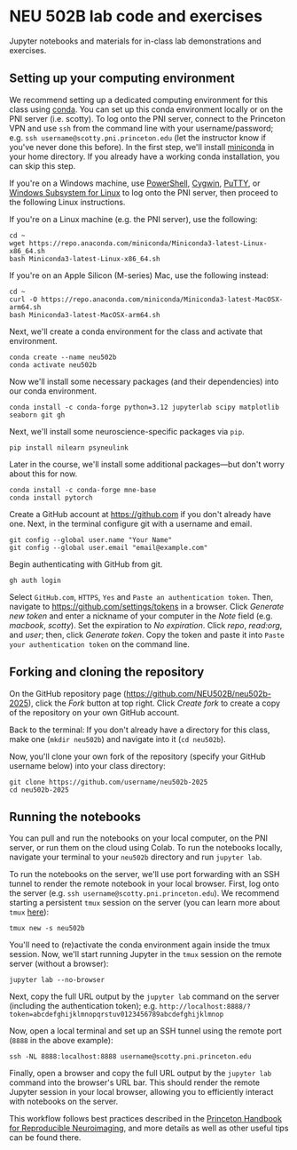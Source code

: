 # NEU 502B lab code and exercises

Jupyter notebooks and materials for in-class lab demonstrations and exercises.

## Setting up your computing environment

We recommend setting up a dedicated computing environment for this class using [conda](https://docs.conda.io/projects/conda/en/latest/user-guide/tasks/manage-environments.html). You can set up this conda environment locally or on the PNI server (i.e. scotty). To log onto the PNI server, connect to the Princeton VPN and use `ssh` from the command line with your username/password; e.g. `ssh username@scotty.pni.princeton.edu` (let the instructor know if you've never done this before). In the first step, we'll install [miniconda](https://docs.conda.io/en/latest/miniconda.html) in your home directory. If you already have a working conda installation, you can skip this step.

If you're on a Windows machine, use [PowerShell](https://docs.microsoft.com/en-us/powershell/), [Cygwin](https://www.cygwin.com/), [PuTTY](https://www.chiark.greenend.org.uk/~sgtatham/putty/latest.html), or [Windows Subsystem for Linux](https://docs.microsoft.com/en-us/windows/wsl/install-win10) to log onto the PNI server, then proceed to the following Linux instructions.

If you're on a Linux machine (e.g. the PNI server), use the following:

```
cd ~
wget https://repo.anaconda.com/miniconda/Miniconda3-latest-Linux-x86_64.sh
bash Miniconda3-latest-Linux-x86_64.sh
```

If you're on an Apple Silicon (M-series) Mac, use the following instead:

```
cd ~
curl -O https://repo.anaconda.com/miniconda/Miniconda3-latest-MacOSX-arm64.sh
bash Miniconda3-latest-MacOSX-arm64.sh
```

Next, we'll create a conda environment for the class and activate that environment.

```
conda create --name neu502b
conda activate neu502b
```

Now we'll install some necessary packages (and their dependencies) into our conda environment.

```
conda install -c conda-forge python=3.12 jupyterlab scipy matplotlib seaborn git gh
```

Next, we'll install some neuroscience-specific packages via `pip`.

```
pip install nilearn psyneulink
```

Later in the course, we'll install some additional packages—but don't worry about this for now.

```
conda install -c conda-forge mne-base
conda install pytorch
```

Create a GitHub account at https://github.com if you don't already have one. Next, in the terminal configure git with a username and email.
```
git config --global user.name "Your Name"
git config --global user.email "email@example.com"
```

Begin authenticating with GitHub from git.
```
gh auth login
```

Select `GitHub.com`, `HTTPS`,  `Yes` and `Paste an authentication token`. Then, navigate to https://github.com/settings/tokens in a browser. Click _Generate new token_ and enter a nickname of your computer in the _Note_ field (e.g. _macbook_, _scotty_). Set the expiration to _No expiration_. Click _repo_, _read:org_, and _user_; then, click _Generate token_. Copy the token and paste it into `Paste your authentication token` on the command line.

## Forking and cloning the repository

On the GitHub repository page (https://github.com/NEU502B/neu502b-2025), click the _Fork_ button at top right. Click _Create fork_ to create a copy of the repository on your own GitHub account.

Back to the terminal: If you don't already have a directory for this class, make one (`mkdir neu502b`) and navigate into it (`cd neu502b`).

Now, you'll clone your own fork of the repository (specify your GitHub username below) into your class directory:

```
git clone https://github.com/username/neu502b-2025
cd neu502b-2025
```

## Running the notebooks

You can pull and run the notebooks on your local computer, on the PNI server, or run them on the cloud using Colab. To run the notebooks locally, navigate your terminal to your `neu502b` directory and run `jupyter lab`.

To run the notebooks on the server, we'll use port forwarding with an SSH tunnel to render the remote notebook in your local browser. First, log onto the server (e.g. `ssh username@scotty.pni.princeton.edu`). We recommend starting a persistent `tmux` session on the server (you can learn more about `tmux` [here](https://brainhack-princeton.github.io/handbook/content_pages/hack_pages/tmux.html)):

```
tmux new -s neu502b
```

You'll need to (re)activate the conda environment again inside the tmux session. Now, we'll start running Jupyter in the `tmux` session on the remote server (without a browser):

```
jupyter lab --no-browser
```

Next, copy the full URL output by the `jupyter lab` command on the server (including the authentication token); e.g. `http://localhost:8888/?token=abcdefghijklmnopqrstuv0123456789abcdefghijklmnop`

Now, open a local terminal and set up an SSH tunnel using the remote port (`8888` in the above example):

```
ssh -NL 8888:localhost:8888 username@scotty.pni.princeton.edu
```

Finally, open a browser and copy the full URL output by the `jupyter lab` command into the browser's URL bar. This should render the remote Jupyter session in your local browser, allowing you to efficiently interact with notebooks on the server.

This workflow follows best practices described in the [Princeton Handbook for Reproducible Neuroimaging](https://brainhack-princeton.github.io/handbook/index.html), and more details as well as other useful tips can be found there.
